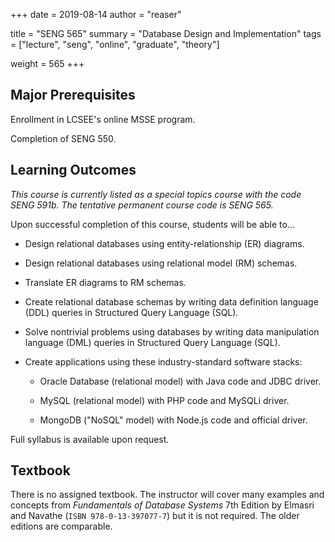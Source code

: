 +++
date = 2019-08-14
author = "reaser"

title = "SENG 565"
summary = "Database Design and Implementation"
tags = ["lecture", "seng", "online", "graduate", "theory"]

weight = 565
+++

## Major Prerequisites

Enrollment in LCSEE's online MSSE program.

Completion of SENG 550.

## Learning Outcomes

_This course is currently listed as a special topics course with the code SENG 591b. The tentative permanent course code is SENG 565._

Upon successful completion of this course, students will be able to...

+ Design relational databases using entity-relationship (ER) diagrams.

+ Design relational databases using relational model (RM) schemas.

+ Translate ER diagrams to RM schemas.

+ Create relational database schemas by writing data definition language (DDL) queries in Structured Query Language (SQL).

+ Solve nontrivial problems using databases by writing data manipulation language (DML) queries in Structured Query Language (SQL).

+ Create applications using these industry-standard software stacks:

    + Oracle Database (relational model) with Java code and JDBC driver.

    + MySQL (relational model) with PHP code and MySQLi driver.

    + MongoDB ("NoSQL" model) with Node.js code and official driver.

Full syllabus is available upon request.

## Textbook

There is no assigned textbook. The instructor will cover many examples and concepts from _Fundamentals of Database Systems_ 7th Edition by Elmasri and Navathe (`ISBN 978-0-13-397077-7`) but it is not required. The older editions are comparable.
